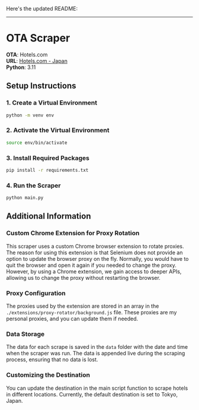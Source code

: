 Here's the updated README:

---

# OTA Scraper

**OTA**: Hotels.com  
**URL**: [Hotels.com - Japan](https://www.hotels.com/Hotel-Search?destination=Japan)  
**Python**: 3.11

## Setup Instructions

### 1. Create a Virtual Environment

```bash
python -m venv env
```

### 2. Activate the Virtual Environment

```bash
source env/bin/activate
```

### 3. Install Required Packages

```bash
pip install -r requirements.txt
```

### 4. Run the Scraper

```bash
python main.py
```

## Additional Information

### Custom Chrome Extension for Proxy Rotation

This scraper uses a custom Chrome browser extension to rotate proxies. The reason for using this extension is that Selenium does not provide an option to update the browser proxy on the fly. Normally, you would have to quit the browser and open it again if you needed to change the proxy. However, by using a Chrome extension, we gain access to deeper APIs, allowing us to change the proxy without restarting the browser.

### Proxy Configuration

The proxies used by the extension are stored in an array in the `./extensions/proxy-rotator/background.js` file. These proxies are my personal proxies, and you can update them if needed.

### Data Storage

The data for each scrape is saved in the `data` folder with the date and time when the scraper was run. The data is appended live during the scraping process, ensuring that no data is lost.

### Customizing the Destination

You can update the destination in the main script function to scrape hotels in different locations. Currently, the default destination is set to Tokyo, Japan.
